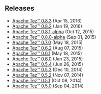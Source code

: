 <!--
   Licensed to the Apache Software Foundation (ASF) under one or more
   contributor license agreements.  See the NOTICE file distributed with
   this work for additional information regarding copyright ownership.
   The ASF licenses this file to You under the Apache License, Version 2.0
   (the "License"); you may not use this file except in compliance with
   the License.  You may obtain a copy of the License at

       http://www.apache.org/licenses/LICENSE-2.0

   Unless required by applicable law or agreed to in writing, software
   distributed under the License is distributed on an "AS IS" BASIS,
   WITHOUT WARRANTIES OR CONDITIONS OF ANY KIND, either express or implied.
   See the License for the specific language governing permissions and
   limitations under the License.
-->

<head><title>Apache Tez&trade; Releases</title></head>

Releases
------------
-   [Apache Tez&trade; 0.8.3](./apache-tez-0-8-3.html) (Apr 15, 2016)
-   [Apache Tez&trade; 0.8.2](./apache-tez-0-8-2.html) (Jan 19, 2016)
-   [Apache Tez&trade; 0.8.1-alpha](./apache-tez-0-8-1-alpha.html) (Oct 12, 2015)
-   [Apache Tez&trade; 0.8.0-alpha](./apache-tez-0-8-0-alpha.html) (Sep 01, 2015)
-   [Apache Tez&trade; 0.7.0](./apache-tez-0-7-0.html) (May 18, 2015)
-   [Apache Tez&trade; 0.6.2](./apache-tez-0-6-2.html) (Aug 07, 2015)
-   [Apache Tez&trade; 0.6.1](./apache-tez-0-6-1.html) (May 18, 2015)
-   [Apache Tez&trade; 0.6.0](./apache-tez-0-6-0.html) (Jan 23, 2015)
-   [Apache Tez&trade; 0.5.4](./apache-tez-0-5-4.html) (Jun 26, 2015)
-   [Apache Tez&trade; 0.5.3](./apache-tez-0-5-3.html) (Dec 10, 2014)
-   [Apache Tez&trade; 0.5.2](./apache-tez-0-5-2.html) (Nov 07, 2014)
-   [Apache Tez&trade; 0.5.1](./apache-tez-0-5-1.html) (Oct 08, 2014)
-   [Apache Tez&trade; 0.5.0](./apache-tez-0-5-0.html) (Sep 04, 2014)
